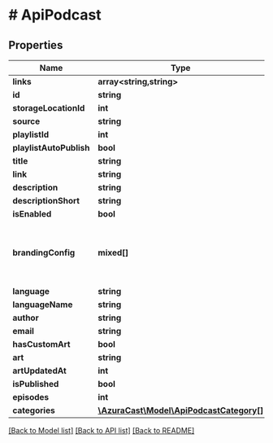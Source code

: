 # # ApiPodcast

## Properties

Name | Type | Description | Notes
------------ | ------------- | ------------- | -------------
**links** | **array<string,string>** |  | [optional]
**id** | **string** |  | [optional]
**storageLocationId** | **int** |  | [optional]
**source** | **string** |  | [optional]
**playlistId** | **int** |  | [optional]
**playlistAutoPublish** | **bool** |  | [optional]
**title** | **string** |  | [optional]
**link** | **string** |  | [optional]
**description** | **string** |  | [optional]
**descriptionShort** | **string** |  | [optional]
**isEnabled** | **bool** |  | [optional]
**brandingConfig** | **mixed[]** | An array containing podcast-specific branding configuration | [optional]
**language** | **string** |  | [optional]
**languageName** | **string** |  | [optional]
**author** | **string** |  | [optional]
**email** | **string** |  | [optional]
**hasCustomArt** | **bool** |  | [optional]
**art** | **string** |  | [optional]
**artUpdatedAt** | **int** |  | [optional]
**isPublished** | **bool** |  | [optional]
**episodes** | **int** |  | [optional]
**categories** | [**\AzuraCast\Model\ApiPodcastCategory[]**](ApiPodcastCategory.md) |  | [optional]

[[Back to Model list]](../../README.md#models) [[Back to API list]](../../README.md#endpoints) [[Back to README]](../../README.md)
